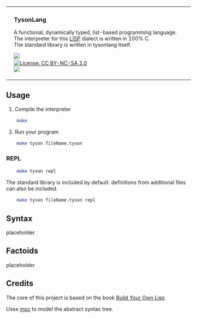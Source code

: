 <table width="100%">
  <tr>
    <td style="width: 300px; vertical-align: top;">
      <img src=".github/images/lisp_user.png" alt="Image of average lisp user" width="300">
    </td>
    <td style="width: 100%; vertical-align: top;">
      <h3>TysonLang</h3>
      <p>
        A functional, dynamically typed, list-based programming language.<br>
        The interpreter for this <a href="https://sv.wikipedia.org/wiki/Lisp">LISP</a> dialect is written in 100% C.<br>
        The standard library is written in tysonlang itself.
      </p>
      <p>
        <img src="https://img.shields.io/badge/platform-linux--x86%20%7C%20macOS%20%7C%20windows-lightgrey"><br>
        <a href="https://creativecommons.org/licenses/by-nc-sa/3.0/">
          <img src="https://img.shields.io/badge/license-CC%20BY--NC--SA%203.0-lightgrey.svg" alt="License: CC BY-NC-SA 3.0"> <br>
        <img src="https://img.shields.io/badge/language-C-blue">
        </a>
      </p>
    </td>
  </tr>
</table>


## Usage
1. Compile the interpreter
```sh
    make
```
2. Run your program
```sh
    make tyson fileName.tyson
```

### REPL
```sh
    make tyson repl
```
The standard library is included by default.
definitions from additional files can also be included.
```sh
    make tyson fileName.tyson repl
```

## Syntax
placeholder
## Factoids
placeholder
## Credits
The core of this project is based on the book [Build Your Own Lisp](https://www.buildyourownlisp.com/)

Uses [mpc](https://github.com/orangeduck/mpc) to model the abstract syntax tree.

